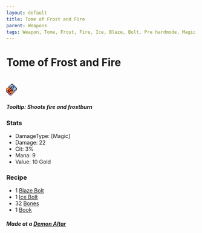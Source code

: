 ```yaml
---
layout: default
title: Tome of Frost and Fire
parent: Weapons
tags: Weapon, Tome, Frost, Fire, Ice, Blaze, Bolt, Pre hardmode, Magic
---
```

# Tome of Frost and Fire
#
![Icon](https://raw.githubusercontent.com/RickLugtigheid/SupernovaMod/main/Items/Weapons/PreHardmode/TomeOfIceAndFire.png)

##### Tooltip: *Shoots fire and frostburn*

### Stats
- DamageType: [Magic]
- Damage: 22
- Cit: 3%
- Mana: 9
- Value: 10 Gold

### Recipe
- 1 [Blaze Bolt](https://ricklugtigheid.github.io/SupernovaMod/docs/items/weapons/blaze_bolt)
- 1 [Ice Bolt](https://ricklugtigheid.github.io/SupernovaMod/docs/items/weapons/ice_bolt)
- 32 [Bones](https://terraria.fandom.com/wiki/Bone)
- 1 [Book](https://terraria.fandom.com/wiki/Book)

##### Made at a [Demon Altar](https://terraria-archive.fandom.com/wiki/Demon_Altar)